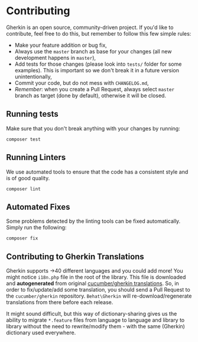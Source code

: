 # Contributing

Gherkin is an open source, community-driven project. If you'd like to contribute, feel free to do this, but remember to
follow this few simple rules:

- Make your feature addition or bug fix,
- Always use the `master` branch as base for your changes (all new development happens in `master`),
- Add tests for those changes (please look into `tests/` folder for some examples). This is important so we don't break
  it in a future version unintentionally,
- Commit your code, but do not mess with `CHANGELOG.md`,
- _Remember_: when you create a Pull Request, always select `master` branch as target (done by default), otherwise it
  will be closed.

## Running tests

Make sure that you don't break anything with your changes by running:

```shell
composer test
```

## Running Linters

We use automated tools to ensure that the code has a consistent style and is of good quality.

```shell
composer lint
```

## Automated Fixes

Some problems detected by the linting tools can be fixed automatically. Simply run the following:

```shell
composer fix
```

## Contributing to Gherkin Translations

Gherkin supports &rarr;40 different languages and you could add more! You might notice `i18n.php` file in the root of
the library. This file is downloaded and **autogenerated** from
original [cucumber/gherkin translations](https://github.com/cucumber/cucumber/blob/master/gherkin/gherkin-languages.json).
So, in order to fix/update/add some translation, you should send a Pull Request to the `cucumber/gherkin` repository.
`Behat\Gherkin` will re-download/regenerate translations from there before each release.

It might sound difficult, but this way of dictionary-sharing gives us the ability to migrate `*.feature` files from
language to language and library to library without the need to rewrite/modify them - with the same (Gherkin) dictionary
used everywhere.
